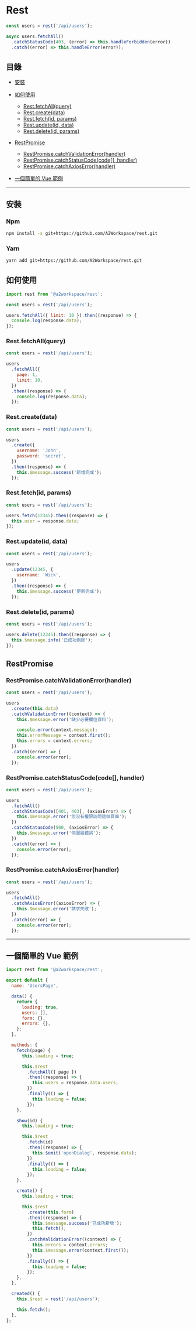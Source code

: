 # Rest

```js
const users = rest('/api/users');

async users.fetchAll()
  .catchStatusCode(403, (error) => this.handleForbidden(error))
  .catch((error) => this.handleError(error));
```

## 目錄

- [安裝](#安裝)
- [如何使用](#如何使用)
  - [Rest.fetchAll(query)](#restfetchallquery)
  - [Rest.create(data)](#restcreatedata)
  - [Rest.fetch(id, params)](#restfetchid-params)
  - [Rest.update(id, data)](#restupdateid-data)
  - [Rest.delete(id, params)](#restdeleteid-params)
  
- [RestPromise](#RestPromise)
  - [RestPromise.catchValidationError(handler)](#restpromisecatchvalidationerrorhandler)
  - [RestPromise.catchStatusCode(code[], handler)](#restpromisecatchstatuscodecode-handler)
  - [RestPromise.catchAxiosError(handler)](#restpromisecatchaxioserrorhandler)

- [一個簡單的 Vue 範例](#一個簡單的-Vue-範例)

---

## 安裝

### Npm

```bash
npm install -s git+https://github.com/A2Workspace/rest.git
```
### Yarn

```bash
yarn add git+https://github.com/A2Workspace/rest.git
```


## 如何使用

```js
import rest from '@a2workspace/rest';

const users = rest('/api/users');

users.fetchAll({ limit: 10 }).then((response) => {
  console.log(response.data);
});
```

### Rest.fetchAll(query)

```js
const users = rest('/api/users');

users
  .fetchAll({
    page: 1,
    limit: 10,
  })
  .then((response) => {
    console.log(response.data);
  });
```

### Rest.create(data)

```js
const users = rest('/api/users');

users
  .create({
    username: 'John',
    password: 'secret',
  })
  .then((response) => {
    this.$message.success('新增完成');
  });
```

### Rest.fetch(id, params)

```js
const users = rest('/api/users');

users.fetch(12345).then((response) => {
  this.user = response.data;
});
```

### Rest.update(id, data)

```js
const users = rest('/api/users');

users
  .update(12345, {
    username: 'Wick',
  })
  .then((response) => {
    this.$message.success('更新完成');
  });
```

### Rest.delete(id, params)

```js
const users = rest('/api/users');

users.delete(12345).then((response) => {
  this.$message.info('已成功刪除');
});
```

## RestPromise

### RestPromise.catchValidationError(handler)

```js
const users = rest('/api/users');

users
  .create(this.data)
  .catchValidationError((context) => {
    this.$message.error('缺少必要欄位資料');

    console.error(context.message);
    this.errorMessage = context.first();
    this.errors = context.errors;
  })
  .catch((error) => {
    console.error(error);
  });
```

### RestPromise.catchStatusCode(code[], handler)

```js
const users = rest('/api/users');

users
  .fetchAll()
  .catchStatusCode([401, 403], (axiosError) => {
    this.$message.error('您沒有權限訪問這個頁面');
  })
  .catchStatusCode(500, (axiosError) => {
    this.$message.error('伺服器錯誤');
  })
  .catch((error) => {
    console.error(error);
  });
```

### RestPromise.catchAxiosError(handler)

```js
const users = rest('/api/users');

users
  .fetchAll()
  .catchAxiosError((axiosError) => {
    this.$message.error('請求失敗');
  })
  .catch((error) => {
    console.error(error);
  });
```

---

## 一個簡單的 Vue 範例

```js
import rest from '@a2workspace/rest';

export default {
  name: 'UsersPage',

  data() {
    return {
      loading: true,
      users: [],
      form: {},
      errors: {},
    };
  },

  methods: {
    fetch(page) {
      this.loading = true;

      this.$rest
        .fetchAll({ page })
        .then((response) => {
          this.users = response.data.users;
        })
        .finally(() => {
          this.loading = false;
        });
    },

    show(id) {
      this.loading = true;

      this.$rest
        .fetch(id)
        .then((response) => {
          this.$emit('openDialog', response.data);
        })
        .finally(() => {
          this.loading = false;
        });
    },

    create() {
      this.loading = true;

      this.$rest
        .create(this.form)
        .then((response) => {
          this.$message.success('已成功新增');
          this.fetch();
        })
        .catchValidationError((context) => {
          this.errors = context.errors;
          this.$message.error(context.first());
        })
        .finally(() => {
          this.loading = false;
        });
    },
  },

  created() {
    this.$rest = rest('/api/users');

    this.fetch();
  },
};
```
